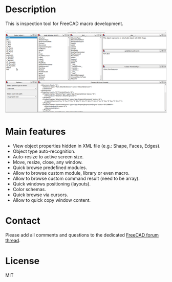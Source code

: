 # Description

This is inspection tool for FreeCAD macro development.

![000](https://raw.githubusercontent.com/dprojects/scanObjects/master/Screenshots/000.gif)

# Main features

* View object properties hidden in XML file (e.g.: Shape, Faces, Edges).
* Object type auto-recognition.
* Auto-resize to active screen size.
* Move, resize, close, any window.
* Quick browse predefined modules.
* Allow to browse custom module, library or even macro.
* Allow to browse custom command result (need to be array).
* Quick windows positioning (layouts).
* Color schemas.
* Quick browse via cursors.
* Allow to quick copy window content.

# Contact

Please add all comments and questions to the dedicated
[FreeCAD forum thread](https://forum.freecadweb.org/viewtopic.php?f=22&t=65395).

# License

MIT
